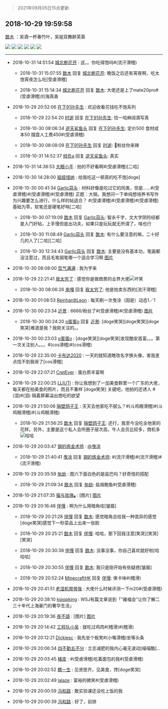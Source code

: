> 2021年09月05日15点更新
<link rel="stylesheet" href="https://cdn.jsdelivr.net/gh/taotie6/sampleJSON@main/css/photo_show.css">


 ## 2018-10-29 19:59:58 

 [㪚木](https://www.coolapk.com/feed/8748455?shareKey=ZDQ4MzYwYWVjYzc0NjEzMTc0NDQ~) ：吴酒一杯春竹叶，吴娃双舞醉芙蓉 

<div class="album">
<img class="img-item" src="http://image.coolapk.com/feed/2018/1029/19/1081091_1540814385_6168@3000x2000.jpg" />
<img class="img-item" src="http://image.coolapk.com/feed/2018/1029/19/1081091_1540814387_836@3000x2000.jpg" />
<img class="img-item" src="http://image.coolapk.com/feed/2018/1029/19/1081091_1540814390_0142@2924x1949.jpg" />
<img class="img-item" src="http://image.coolapk.com/feed/2018/1029/19/1081091_1540814392_5228@2494x1662.jpg" />
<img class="img-item" src="http://image.coolapk.com/feed/2018/1029/19/1081091_1540814394_7598@3000x2000.jpg" />
<img class="img-item" src="http://image.coolapk.com/feed/2018/1029/19/1081091_1540814397_1049@2494x1662.jpg" />
</div>

 ------- 

- 2018-10-31 14:51:54 [城北栀花开](uid=1649822) : 这。。你吃得饱吗#(流汗滑稽) 

    - 2018-10-31 15:07:55 [㪚木](uid=1081091) 回复 [城北栀花开](uid=1649822): 晚饭之后还有宵夜啊，吃太饱宵夜怎么吃[受虐滑稽] 

    - 2018-10-31 15:14:34 [城北栀花开](uid=1649822) 回复 [㪚木](uid=1081091): 大佬还是上了mate20pro#(受虐滑稽)刘海真香 

- 2018-10-29 20:52:06 [在下91孙先生](uid=1194389) : 欢迎收看花钱吃不饱系列 

    - 2018-10-29 22:54:20 [时逝](uid=1090099) 回复 [在下91孙先生](uid=1194389): 恰一哈麻阔滴写真 

    - 2018-10-30 08:06:34 [逆天鲨鱼头](uid=756299) 回复 [在下91孙先生](uid=1194389): 定价500 食材成本50 摆盘人工费450#(受虐滑稽) 

    - 2018-10-30 08:08:09 [在下91孙先生](uid=1194389) 回复 [时逝](uid=1090099): 🐶粉丝你来辣 

    - 2018-10-31 14:52:37 [倾负a](uid=2140678) 回复 [逆天鲨鱼头](uid=756299): 真实 

- 2018-10-31 14:38:53 [大眼小手](uid=624589) : 拍的不好看啊#(受虐滑稽)[二哈] 

- 2018-10-30 14:28:00 [祖娅惜纳](uid=1503997) : 给我吃这一顿真的吃不饱[doge] 

- 2018-10-30 00:41:34 [Garlic蒜头](uid=473445) : 材料好像是吃过它的同类，但是……#(受虐滑稽)#(受虐滑稽)#(受虐滑稽)
正题：大锅，我想问一下单纯想培养书写作为兴趣要怎么进行，什么样的帖适合？
#(受虐滑稽)#(受虐滑稽)#(受虐滑稽)基础为零，软笔还是硬笔好呐[二哈] 

    - 2018-10-30 07:19:09 [㪚木](uid=1081091) 回复 [Garlic蒜头](uid=473445): 智永千字，文大字阴符经都是入门好帖，上手慢但是出功夫，如果只是玩玩就无所谓了，啥也行 

    - 2018-10-30 11:08:49 [Garlic蒜头](uid=473445) 回复 [㪚木](uid=1081091): 有什么要注意的嘛，二十好几的人了[二哈][二哈] 

    - 2018-10-30 12:34:43 [Garlic蒜头](uid=473445) 回复 [㪚木](uid=1081091): 主要是没有基本功，笔画都没注意过，而且毛笔钢笔哪一个适合学习啊 [图片](http://image.coolapk.com/feed/2018/1030/12/473445_1540874081_5578@560x560.jpg)

- 2018-10-30 08:08:00 [氙气满满](uid=1434257) : 我为字来 

- 2018-10-29 22:21:41 [我太穷了](uid=1791547) : 感觉你是做商票的业界大佬<img src="http://static.coolapk.com/emoticons/default/44.gif" alt="坏笑"/> 

    - 2018-10-30 08:06:26 [來嘠](uid=585546) 回复 [我太穷了](uid=1791547): 他是拍卖东西的[流汗滑稽] 

- 2018-10-30 01:08:53 [ReinhardtLeon](uid=658577) : 每天刷一次曳涂（因是）动态1／1 

- 2018-10-30 00:23:34 [近景](uid=1593401) : 6666/粉丝了#(受虐滑稽)#(受虐滑稽) [图片](http://image.coolapk.com/feed/2018/1030/00/1593401_1540830212_3485@1080x2160.jpg)

    - 2018-10-30 00:24:20 [o蛋蛋o](uid=634872) 回复 [近景](uid=1593401): [doge笑哭][doge笑哭][doge笑哭]难道是我？我刚关注的。。 

- 2018-10-30 00:23:03 [o蛋蛋o](uid=634872) : [doge笑哭][doge笑哭]发现酷安首富。。。第一次关注别人。。。#(cos滑稽)#(cos滑稽) 

- 2018-10-29 22:35:00 [卡布达2020](uid=696546) : 一天的就知道瞎改名字换头像，害我差点找不到我哥了[cos滑稽] 

- 2018-10-29 22:07:21 [CretEver](uid=570593) : 蛋白质丰富啊 

- 2018-10-29 22:00:25 [LLIUTI](uid=1230694) : 你让我想到了一加美食群里一个广东的大佬，每天都在拍美食的照片，而且不重样   [doge笑哭]   关键吧，他拍的还诱人  #(泪)#(泪)  隔着屏幕溢出想吃的欲望 

- 2018-10-29 21:50:06 [隔壁鸽子王](uid=1748242) : 天天去他家吃不腻么？#(斗鸡眼滑稽)#(斗鸡眼滑稽)#(斗鸡眼滑稽) 

    - 2018-10-29 21:56:25 [㪚木](uid=1081091) 回复 [隔壁鸽子王](uid=1748242): 还行，我至今没吃全他家的花样。另外，主要是这个私人会所圈子层次高，牛人会员比较多，商机多<img src="http://static.coolapk.com/emoticons/default/13.gif" alt="哈哈"/> 

- 2018-10-29 20:03:47 [钢的炼金术师](uid=1585490) : <a class="feed-link-uname" href="/u/曳凃">@曳凃</a> 

    - 2018-10-29 21:40:41 [曳凃](uid=870747) 回复 [钢的炼金术师](uid=1585490): #(流汗滑稽)#(流汗滑稽)#(流汗滑稽) 

- 2018-10-29 20:35:59 [匆劫](uid=837720) : 图六下面白色的是盐巴吗？好奇怪的搭配 

    - 2018-10-29 21:09:34 [㪚木](uid=1081091) 回复 [匆劫](uid=837720): 盐焗鲍鱼#(受虐滑稽) 

- 2018-10-29 21:07:35 [猫与玫瑰ﻬ](uid=1166111) : [图片] [图片](http://image.coolapk.com/feed/2018/1029/21/1166111_1540818453_596@547x546.jpg)

- 2018-10-29 20:16:48 [佯慢](uid=888105) : 啊为什么用暗角哇[皱眉] 

    - 2018-10-29 20:21:28 [佯慢](uid=888105) 回复 [㪚木](uid=1081091): 感觉暗角总给我一种诡异的感觉[doge笑哭]感觉下一秒菜品上出来一张脸 

    - 2018-10-29 20:25:21 [㪚木](uid=1081091) 回复 [佯慢](uid=888105): 哈哈，那下回我注意[笑哭][笑哭][笑哭] 

    - 2018-10-29 20:30:38 [佯慢](uid=888105) 回复 [㪚木](uid=1081091): 没事没事，你自己喜欢就好啦[哈哈哈] 

    - 2018-10-29 20:30:55 [佯慢](uid=888105) 回复 [㪚木](uid=1081091): 我只是刚开始有些疑惑[皱眉] 

    - 2018-10-29 20:52:24 [MinecraftHK](uid=1472169) 回复 [佯慢](uid=888105): 倈卡味#(稽滑) 

- 2018-10-29 20:41:51 [老湿机带带我](uid=827973) : 大佬什么时候评测一下m20#(受虐滑稽) 

- 2018-10-29 20:38:10 [kipopking](uid=532281) : WSJ有篇文章说到「“雍福会”让你了解二三十年代上海豪门的奢华生活」 

- 2018-10-29 20:19:36 [夜不語](uid=1577290) : [图片] [图片](http://image.coolapk.com/feed/2018/1029/20/1577290_1540815575_0726@98x71.jpg)

- 2018-10-29 20:14:42 [工程队小吴](uid=970294) : 就吃过鸡肉#(稽滑)#(稽滑) 

- 2018-10-29 20:12:21 [Dickiesc](uid=1549176) : 我先坐个板凳#(小嘴滑稽)坐等头条 

- 2018-10-29 20:06:34 [四不勤五不分](uid=1358144) : 立志减肥的我内心毫无波动[喵喵酷]… 

- 2018-10-29 20:03:45 [橘皮](uid=1783592) : #(受虐滑稽)吃着面包的我#(受虐滑稽) 

- 2018-10-29 20:02:52 [橋一生](uid=1554260) : 见贤思齐，见美食，馋[doge笑哭] 

- 2018-10-29 20:02:49 [lalaze](uid=1651172) : 富裕的微笑#(受虐滑稽) 

- 2018-10-29 20:00:59 [冯和路](uid=1999727) : 敢实验课还没吃上饭的我 

- 2018-10-29 20:00:39 [冯和路](uid=1999727) : 好了，前排 

